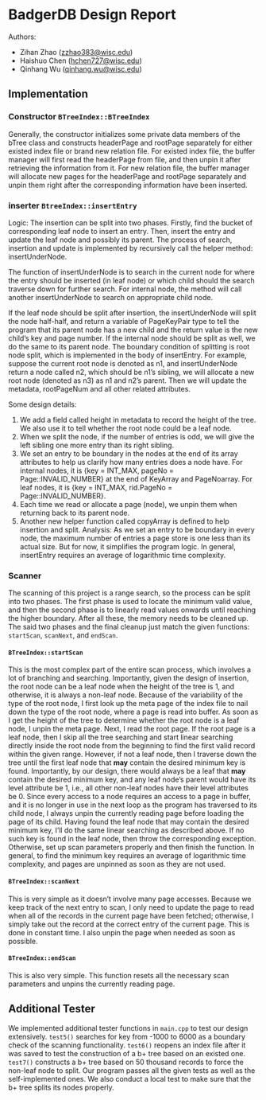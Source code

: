 # BadgerDB Design Report
Authors:
- Zihan Zhao (zzhao383@wisc.edu)
- Haishuo Chen (hchen727@wisc.edu)
- Qinhang Wu (qinhang.wu@wisc.edu)

## Implementation
### Constructor `BTreeIndex::BTreeIndex`
Generally, the constructor initializes some private data members of the bTree class and constructs headerPage and rootPage separately for either existed index file or brand new relation file. For existed index file, the buffer manager will first read the headerPage from file, and then unpin it after retrieving the information from it. For new relation file, the buffer manager will allocate new pages for the headerPage and rootPage separately and unpin them right after the corresponding information have been inserted.

### inserter `BtreeIndex::insertEntry`
Logic: The insertion can be split into two phases. Firstly, find the bucket of corresponding leaf node to insert an entry. Then, insert the entry and update the leaf node and possibly its parent. The process of search, insertion and update is implemented by recursively call the helper method: insertUnderNode.

The function of insertUnderNode is to search in the current node for where the entry should be inserted (in leaf node) or which child should the search traverse down for further search. For internal node, the method will call another insertUnderNode to search on appropriate child node.

If the leaf node should be split after insertion, the insertUnderNode will split the node half-half, and return a variable of PageKeyPair<int> type to tell the program that its parent node has a new child and the return value is the new child’s key and page number. If the internal node should be split as well, we do the same to its parent node.
The boundary condition of splitting is root node split, which is implemented in the body of insertEntry. For example, suppose the current root node is denoted as n1, and insertUnderNode return a node called n2, which should be n1’s sibling, we will allocate a new root node (denoted as n3) as n1 and n2’s parent. Then we will update the metadata, rootPageNum and all other related attributes.

Some design details: 
1. We add a field called height in metadata to record the height of the tree. We also use it to tell whether the root node could be a leaf node. 
2. When we split the node, if the number of entries is odd, we will give the left sibling one more entry than its right sibling.
3. We set an entry to be boundary in the nodes at the end of its array attributes to help us clarify how many entries does a node have. For internal nodes, it is {key = INT_MAX, pageNo = Page::INVALID_NUMBER} at the end of KeyArray and PageNoarray. For leaf nodes, it is {key = INT_MAX, rid.PageNo = Page::INVALID_NUMBER}.
4. Each time we read or allocate a page (node), we unpin them when returning back to its parent node.
5. Another new helper function called copyArray<class T> is defined to help insertion and split.
Analysis: As we set an entry to be boundary in every node, the maximum number of entries a page store is one less than its actual size. But for now, it simplifies the program logic. In general, insertEntry requires an average of logarithmic time complexity. 

### Scanner 

The scanning of this project is a range search, so the process can be split into two phases. The first phase is used to locate the minimum valid value, and then the second phase is to linearly read values onwards until reaching the higher boundary. After all these, the memory needs to be cleaned up. The said two phases and the final cleanup just match the given functions: `startScan`, `scanNext`, and `endScan`.

#### `BTreeIndex::startScan`
This is the most complex part of the entire scan process, which involves a lot of branching and searching. Importantly, given the design of insertion, the root node can be a leaf node when the height of the tree is 1, and otherwise, it is always a non-leaf node. Because of the variability of the type of the root node, I first look up the meta page of the index file to nail down the type of the root node, where a page is read into buffer. As soon as I get the height of the tree to determine whether the root node is a leaf node, I unpin the meta page. Next, I read the root page. If the root page is a leaf node, then I skip all the tree searching and start linear searching directly inside the root node from the beginning to find the first valid record within the given range. However, if not a leaf node, then I traverse down the tree until the first leaf node that **may** contain the desired minimum key is found. Importantly, by our design, there would always be a leaf that **may** contain the desired minimum key, and any leaf node’s parent would have its level attribute be 1, i.e., all other non-leaf nodes have their level attributes be 0. Since every access to a node requires an access to a page in buffer, and it is no longer in use in the next loop as the program has traversed to its child node, I always unpin the currently reading page before loading the page of its child. Having found the leaf node that may contain the desired minimum key, I’ll do the same linear searching as described above. If no such key is found in the leaf node, then throw the corresponding exception. Otherwise, set up scan parameters properly and then finish the function. In general, to find the minimum key requires an average of logarithmic time complexity, and pages are unpinned as soon as they are not used.

#### `BTreeIndex::scanNext`
This is very simple as it doesn’t involve many page accesses. Because we keep track of the next entry to scan, I only need to update the page to read when all of the records in the current page have been fetched; otherwise, I simply take out the record at the correct entry of the current page. This is done in constant time. I also unpin the page when needed as soon as possible.

#### `BTreeIndex::endScan`
This is also very simple. This function resets all the necessary scan parameters and unpins the currently reading page.

## Additional Tester
We implemented additional tester functions in `main.cpp` to test our design extensively. `test5()` searches for key from -1000 to 6000 as a boundary check of the scanning functionality. `test6()` reopens an index file after it was saved to test the construction of a b+ tree based on an existed one. `test7()` constructs a b+ tree based on 50 thousand records to force the non-leaf node to split. Our program passes all the given tests as well as the self-implemented ones. We also conduct a local test to make sure that the b+ tree splits its nodes properly.
